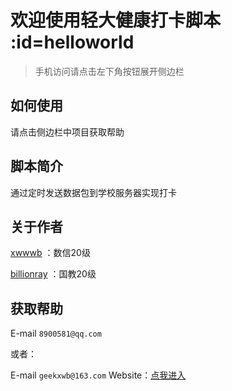 # 欢迎使用轻大健康打卡脚本 :id=helloworld
>手机访问请点击左下角按钮展开侧边栏

## 如何使用
请点击侧边栏中项目获取帮助
## 脚本简介

通过定时发送数据包到学校服务器实现打卡

## 关于作者

[xwwwb](https://github.com/xwwwb) ：数信20级

[billionray](https://github.com/billionray) ：国教20级


## 获取帮助

E-mail `8900581@qq.com`

或者：

E-mail `geekxwb@163.com`
Website：<a target=_blank href="https://www.xwwwb.com/">点我进入</a>
